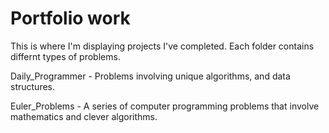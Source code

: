 # Portfolio work

This is where I'm displaying projects I've completed.
Each folder contains differnt types of problems.

Daily_Programmer -
Problems involving unique algorithms, and data structures.


Euler_Problems -
A series of computer programming problems that involve mathematics and clever algorithms.


